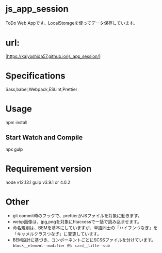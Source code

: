 # js_app_session
ToDo Web Appです。LocalStorageを使ってデータ保存しています。

# url:
[https://kaiyoshida57.github.io/js_app_session/]

# Specifications
Sass,babel,Webpack,ESLint,Prettier

# Usage
npm install

## Start Watch and Compile
npx gulp

# Requirement version
node v12.13.1
gulp v3.9.1 or 4.0.2

# Other
* git commit時のフックで、prettierがJSファイルを対象に動きます。
* webp画像は、jpg,pngを対象にhtaccessで一括で読み込ませます。
* 命名規則は、BEMを基本にしていますが、単語同士の「ハイフンつなぎ」を「キャメルクラスつなぎ」に変更しています。
* BEM設計に基づき、コンポーネントごとにSCSSファイルを分けています。
`block__element--modifier 例: card__title--sub`
